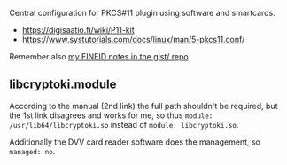 <!-- @format -->

Central configuration for PKCS#11 plugin using software and smartcards.

- https://digisaatio.fi/wiki/P11-kit
- https://www.systutorials.com/docs/linux/man/5-pkcs11.conf/

Remember also
[my FINEID notes in the gist/ repo](https://gitea.blesmrt.net/mikaela/gist/src/branch/master/fineid)

## libcryptoki.module

According to the manual (2nd link) the full path shouldn't be required, but
the 1st link disagrees and works for me, so thus
`module: /usr/lib64/libcryptoki.so` instead of `module: libcryptoki.so`.

Additionally the DVV card reader software does the management, so
`managed: no`.
